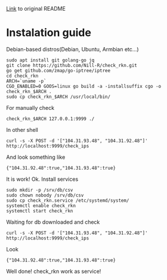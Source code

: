 [Link](https://github.com/Nill-R/check_rkn/blob/master/README.old.md "Link") to original README

# Instalation guide 

Debian-based distros(Debian, Ubuntu, Armbian etc…)
```
sudo apt install git golang-go jq
git clone https://github.com/Nill-R/check_rkn.git
go get github.com/zmap/go-iptree/iptree
cd check_rkn
ARCH=`uname -p`
CGO_ENABLED=0 GOOS=linux go build -a -installsuffix cgo -o check_rkn_$ARCH .
sudo cp check_rkn_$ARCH /usr/local/bin/
```
For manually check
```
check_rkn_$ARCH 127.0.0.1:9999 ./
```
In other shell
```
curl -s -X POST -d '["104.31.93.48", "104.31.92.48"]' http://localhost:9999/check_ips
```
And look something like
```
{"104.31.92.48":true,"104.31.93.48":true}
```
It is work!
Ok. Install services
```
sudo mkdir -p /srv/db/csv
sudo chown nobody /srv/db/csv
sudo cp check_rkn.service /etc/systemd/system/
systemctl enable check_rkn
systemctl start check_rkn
```
Waiting for db downloaded and check
```
curl -s -X POST -d '["104.31.93.48", "104.31.92.48"]' http://localhost:9999/check_ips
```
Look 
```
{"104.31.92.48":true,"104.31.93.48":true}
```
Well done! check_rkn work as service!
